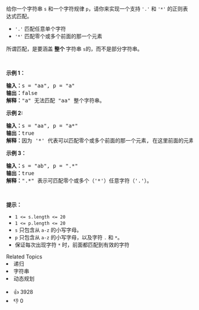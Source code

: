 <p>给你一个字符串&nbsp;<code>s</code>&nbsp;和一个字符规律&nbsp;<code>p</code>，请你来实现一个支持 <code>'.'</code>&nbsp;和&nbsp;<code>'*'</code>&nbsp;的正则表达式匹配。</p>

<ul> 
 <li><code>'.'</code> 匹配任意单个字符</li> 
 <li><code>'*'</code> 匹配零个或多个前面的那一个元素</li> 
</ul>

<p>所谓匹配，是要涵盖&nbsp;<strong>整个&nbsp;</strong>字符串&nbsp;<code>s</code>的，而不是部分字符串。</p> &nbsp;

<p><strong>示例 1：</strong></p>

<pre>
<strong>输入：</strong>s = "aa", p = "a"
<strong>输出：</strong>false
<strong>解释：</strong>"a" 无法匹配 "aa" 整个字符串。
</pre>

<p><strong>示例 2:</strong></p>

<pre>
<strong>输入：</strong>s = "aa", p = "a*"
<strong>输出：</strong>true
<strong>解释：</strong>因为 '*' 代表可以匹配零个或多个前面的那一个元素, 在这里前面的元素就是 'a'。因此，字符串 "aa" 可被视为 'a' 重复了一次。
</pre>

<p><strong>示例&nbsp;3：</strong></p>

<pre>
<strong>输入：</strong>s = "ab", p = ".*"
<strong>输出：</strong>true
<strong>解释：</strong>".*" 表示可匹配零个或多个（'*'）任意字符（'.'）。
</pre>

<p>&nbsp;</p>

<p><strong>提示：</strong></p>

<ul> 
 <li><code>1 &lt;= s.length&nbsp;&lt;= 20</code></li> 
 <li><code>1 &lt;= p.length&nbsp;&lt;= 20</code></li> 
 <li><code>s</code>&nbsp;只包含从&nbsp;<code>a-z</code>&nbsp;的小写字母。</li> 
 <li><code>p</code>&nbsp;只包含从&nbsp;<code>a-z</code>&nbsp;的小写字母，以及字符&nbsp;<code>.</code>&nbsp;和&nbsp;<code>*</code>。</li> 
 <li>保证每次出现字符&nbsp;<code>*</code> 时，前面都匹配到有效的字符</li> 
</ul>

<div><div>Related Topics</div><div><li>递归</li><li>字符串</li><li>动态规划</li></div></div><br><div><li>👍 3928</li><li>👎 0</li></div>